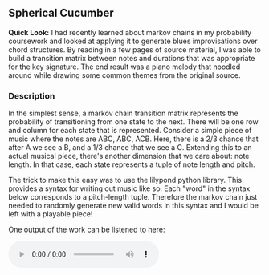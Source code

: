 ## Spherical Cucumber

**Quick Look:** I had recently learned about markov chains in my probability coursework and looked at applying it to generate blues improvisations over chord structures. By reading in a few pages of source material, I was able to build a transition matrix between notes and durations that was appropriate for the key signature. The end result was a piano melody that noodled around while drawing some common themes from the original source.  

### Description

In the simplest sense, a markov chain transition matrix represents the probability of transitioning from one state to the next. There will be one row and column for each state that is represented. Consider a simple piece of music where the notes are ABC, ABC, ACB. Here, there is a 2/3 chance that after A we see a B, and a 1/3 chance that we see a C. Extending this to an actual musical piece, there's another dimension that we care about: note length. In that case, each state represents a tuple of note length and pitch.

The trick to make this easy was to use the lilypond python library. This provides a syntax for writing out music like so. Each "word" in the syntax below corresponds to a pitch-length tuple. Therefore the markov chain just needed to randomly generate new valid words in this syntax and I would be left with a playable piece! 


 One output of the work can be listened to here:

<audio controls>
  <source src="files/algoblues.mp3" type="audio/mpeg">
</audio>